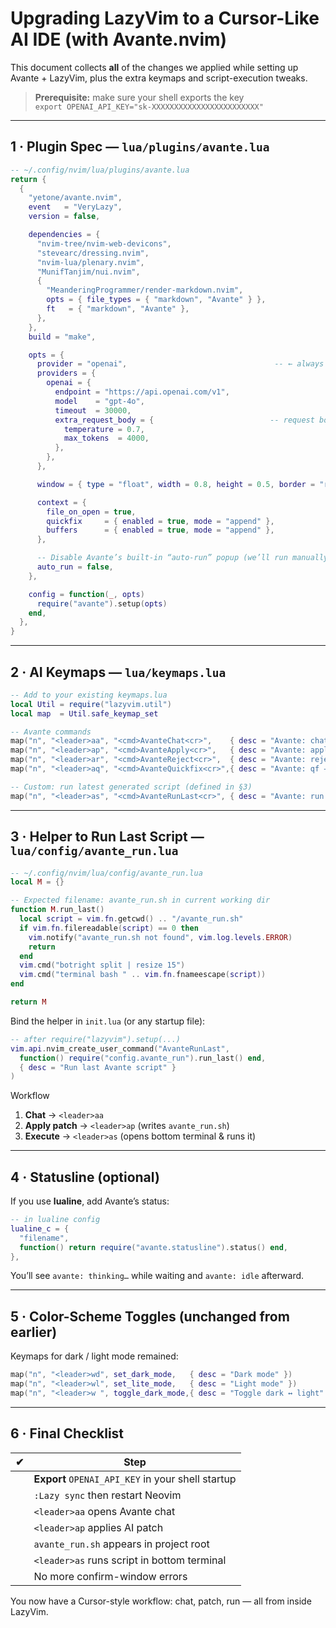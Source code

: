 # Upgrading LazyVim to a Cursor-Like AI IDE (with Avante.nvim)

This document collects **all** of the changes we applied while setting up Avante + LazyVim, plus the extra keymaps and script-execution tweaks.  
> **Prerequisite:** make sure your shell exports the key  
> `export OPENAI_API_KEY="sk-XXXXXXXXXXXXXXXXXXXXXXXX"`  

---

## 1 · Plugin Spec — `lua/plugins/avante.lua`

```lua
-- ~/.config/nvim/lua/plugins/avante.lua
return {
  {
    "yetone/avante.nvim",
    event   = "VeryLazy",
    version = false,

    dependencies = {
      "nvim-tree/nvim-web-devicons",
      "stevearc/dressing.nvim",
      "nvim-lua/plenary.nvim",
      "MunifTanjim/nui.nvim",
      {
        "MeanderingProgrammer/render-markdown.nvim",
        opts = { file_types = { "markdown", "Avante" } },
        ft   = { "markdown", "Avante" },
      },
    },
    build = "make",

    opts = {
      provider = "openai",                                 -- ← always OpenAI
      providers = {
        openai = {
          endpoint = "https://api.openai.com/v1",
          model    = "gpt-4o",
          timeout  = 30000,
          extra_request_body = {                          -- request body
            temperature = 0.7,
            max_tokens  = 4000,
          },
        },
      },

      window = { type = "float", width = 0.8, height = 0.5, border = "rounded" },

      context = {
        file_on_open = true,
        quickfix     = { enabled = true, mode = "append" },
        buffers      = { enabled = true, mode = "append" },
      },

      -- Disable Avante’s built-in “auto-run” popup (we’ll run manually)
      auto_run = false,
    },

    config = function(_, opts)
      require("avante").setup(opts)
    end,
  },
}
```

---

## 2 · AI Keymaps — `lua/keymaps.lua`

```lua
-- Add to your existing keymaps.lua
local Util = require("lazyvim.util")
local map  = Util.safe_keymap_set

-- Avante commands
map("n", "<leader>aa", "<cmd>AvanteChat<cr>",    { desc = "Avante: chat" })
map("n", "<leader>ap", "<cmd>AvanteApply<cr>",   { desc = "Avante: apply patch" })
map("n", "<leader>ar", "<cmd>AvanteReject<cr>",  { desc = "Avante: reject patch" })
map("n", "<leader>aq", "<cmd>AvanteQuickfix<cr>",{ desc = "Avante: qf → ctx" })

-- Custom: run latest generated script (defined in §3)
map("n", "<leader>as", "<cmd>AvanteRunLast<cr>", { desc = "Avante: run script" })
```

---

## 3 · Helper to Run Last Script — `lua/config/avante_run.lua`

```lua
-- ~/.config/nvim/lua/config/avante_run.lua
local M = {}

-- Expected filename: avante_run.sh in current working dir
function M.run_last()
  local script = vim.fn.getcwd() .. "/avante_run.sh"
  if vim.fn.filereadable(script) == 0 then
    vim.notify("avante_run.sh not found", vim.log.levels.ERROR)
    return
  end
  vim.cmd("botright split | resize 15")
  vim.cmd("terminal bash " .. vim.fn.fnameescape(script))
end

return M
```

Bind the helper in `init.lua` (or any startup file):

```lua
-- after require("lazyvim").setup(...)
vim.api.nvim_create_user_command("AvanteRunLast",
  function() require("config.avante_run").run_last() end,
  { desc = "Run last Avante script" }
)
```

Workflow  
1. **Chat** → `<leader>aa`  
2. **Apply patch** → `<leader>ap` (writes `avante_run.sh`)  
3. **Execute** → `<leader>as` (opens bottom terminal & runs it)

---

## 4 · Statusline (optional)

If you use **lualine**, add Avante’s status:

```lua
-- in lualine config
lualine_c = {
  "filename",
  function() return require("avante.statusline").status() end,
},
```

You’ll see `avante: thinking…` while waiting and `avante: idle` afterward.

---

## 5 · Color-Scheme Toggles (unchanged from earlier)

Keymaps for dark / light mode remained:

```lua
map("n", "<leader>wd", set_dark_mode,   { desc = "Dark mode" })
map("n", "<leader>wl", set_lite_mode,   { desc = "Light mode" })
map("n", "<leader>w ", toggle_dark_mode,{ desc = "Toggle dark ↔ light" })
```

---

## 6 · Final Checklist

| ✔︎ | Step                                             |
|---|---------------------------------------------------|
|   | **Export** `OPENAI_API_KEY` in your shell startup |
|   | `:Lazy sync` then restart Neovim                  |
|   | `<leader>aa` opens Avante chat                    |
|   | `<leader>ap` applies AI patch                     |
|   | `avante_run.sh` appears in project root           |
|   | `<leader>as` runs script in bottom terminal       |
|   | No more confirm-window errors                     |

You now have a Cursor-style workflow: chat, patch, run — all from inside LazyVim.
